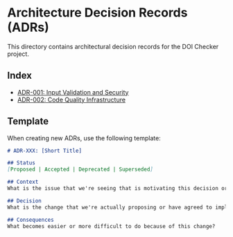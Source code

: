 # Architecture Decision Records (ADRs)

This directory contains architectural decision records for the DOI Checker project.

## Index

- [ADR-001: Input Validation and Security](ADR-001-input-validation-security.md)
- [ADR-002: Code Quality Infrastructure](ADR-002-code-quality-infrastructure.md)

## Template

When creating new ADRs, use the following template:

```markdown
# ADR-XXX: [Short Title]

## Status
[Proposed | Accepted | Deprecated | Superseded]

## Context
What is the issue that we're seeing that is motivating this decision or change?

## Decision
What is the change that we're actually proposing or have agreed to implement?

## Consequences
What becomes easier or more difficult to do because of this change?
```